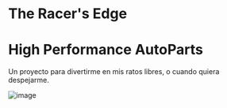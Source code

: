 # The Racer's Edge
# High Performance AutoParts

Un proyecto para divertirme en mis ratos libres, o cuando quiera despejarme.


![image](https://github.com/Sekilleran/The-Racer-s-Edge/assets/119251457/be9eae7a-63b5-40c9-a756-5e55c51feff7)


